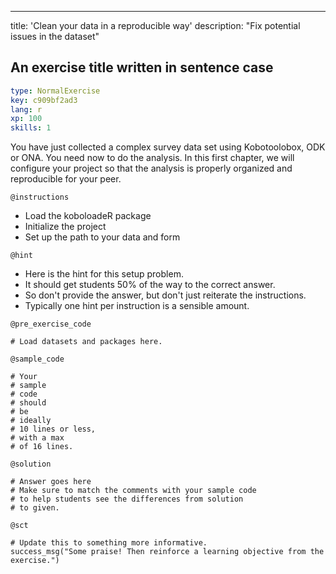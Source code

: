 ---
title: 'Clean your data in a reproducible way'
description: "Fix potential issues in the dataset"

## An exercise title written in sentence case

```yaml
type: NormalExercise
key: c909bf2ad3
lang: r
xp: 100
skills: 1
```

You have just collected a complex survey data set using Kobotoolobox, ODK or ONA. You need now to do the analysis. In this first chapter, we will configure your project so that the analysis is properly organized and reproducible for your peer.

`@instructions`
- Load the koboloadeR package
- Initialize the project 
- Set up the path to your data and form

`@hint`
- Here is the hint for this setup problem. 
- It should get students 50% of the way to the correct answer.
- So don't provide the answer, but don't just reiterate the instructions.
- Typically one hint per instruction is a sensible amount.

`@pre_exercise_code`
```{r}
# Load datasets and packages here.
```

`@sample_code`
```{r}
# Your
# sample
# code
# should
# be
# ideally
# 10 lines or less,
# with a max
# of 16 lines.
```

`@solution`
```{r}
# Answer goes here
# Make sure to match the comments with your sample code
# to help students see the differences from solution
# to given.
```

`@sct`
```{r}
# Update this to something more informative.
success_msg("Some praise! Then reinforce a learning objective from the exercise.")
```
